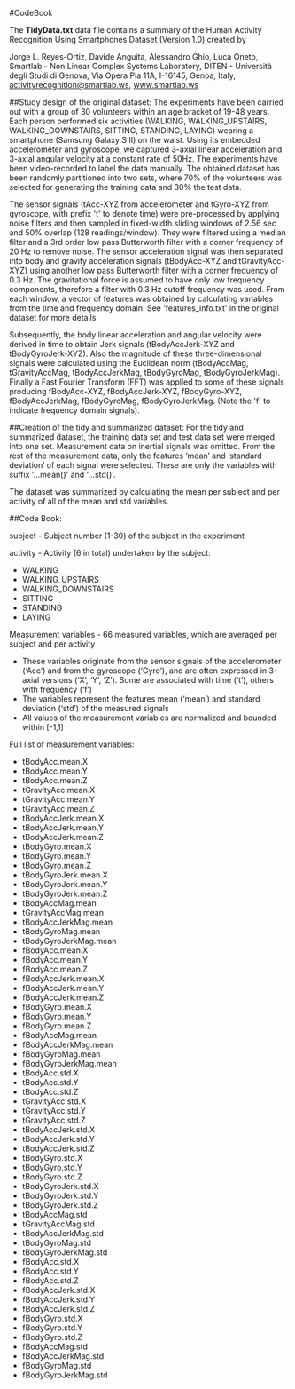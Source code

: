 #CodeBook

The **TidyData.txt** data file contains a summary of the Human Activity Recognition Using Smartphones Dataset (Version 1.0) created by 

Jorge L. Reyes-Ortiz, Davide Anguita, Alessandro Ghio, Luca Oneto,
Smartlab - Non Linear Complex Systems Laboratory,
DITEN - Università degli Studi di Genova,
Via Opera Pia 11A, I-16145, Genoa, Italy,
activityrecognition@smartlab.ws,
www.smartlab.ws

##Study design of the original dataset:
The experiments have been carried out with a group of 30 volunteers within an age bracket of 19-48 years. Each person performed six activities (WALKING, WALKING_UPSTAIRS, WALKING_DOWNSTAIRS, SITTING, STANDING, LAYING) wearing a smartphone (Samsung Galaxy S II) on the waist. Using its embedded accelerometer and gyroscope, we captured 3-axial linear acceleration and 3-axial angular velocity at a constant rate of 50Hz. The experiments have been video-recorded to label the data manually. The obtained dataset has been randomly partitioned into two sets, where 70% of the volunteers was selected for generating the training data and 30% the test data.

The sensor signals (tAcc-XYZ  from accelerometer and tGyro-XYZ  from gyroscope, with prefix 't' to denote time) were pre-processed by applying noise filters and then sampled in fixed-width sliding windows of 2.56 sec and 50% overlap (128 readings/window). They were filtered using a median filter and a 3rd order low pass Butterworth filter with a corner frequency of 20 Hz to remove noise. The sensor acceleration signal was then separated into body and gravity acceleration signals (tBodyAcc-XYZ and tGravityAcc-XYZ) using another low pass Butterworth filter with a corner frequency of 0.3 Hz. The gravitational force is assumed to have only low frequency components, therefore a filter with 0.3 Hz cutoff frequency was used. From each window, a vector of features was obtained by calculating variables from the time and frequency domain. See 'features_info.txt'  in the original dataset for more details.

Subsequently, the body linear acceleration and angular velocity were derived in time to obtain Jerk signals (tBodyAccJerk-XYZ and tBodyGyroJerk-XYZ). Also the magnitude of these three-dimensional signals were calculated using the Euclidean norm (tBodyAccMag, tGravityAccMag, tBodyAccJerkMag, tBodyGyroMag, tBodyGyroJerkMag). Finally a Fast Fourier Transform (FFT) was applied to some of these signals producing fBodyAcc-XYZ, fBodyAccJerk-XYZ, fBodyGyro-XYZ, fBodyAccJerkMag, fBodyGyroMag, fBodyGyroJerkMag. (Note the 'f' to indicate frequency domain signals).

##Creation of the tidy and summarized dataset:
For the tidy and summarized dataset, the training data set and test data set were merged into one set. Measurement data on inertial signals was omitted.  From the rest of the measurement data, only the features ‘mean’ and ‘standard deviation’ of each signal were selected. These are only the variables with suffix '...mean()' and '...std()'.

The dataset was summarized by calculating the mean per subject and per activity of all of the mean and std variables.

##Code Book:

subject - Subject number (1-30) of the subject in the experiment 

activity - Activity (6 in total) undertaken by the subject:  
                                
* WALKING
* WALKING_UPSTAIRS
* WALKING_DOWNSTAIRS
* SITTING
* STANDING
* LAYING

Measurement variables - 66 measured variables, which are averaged per subject and per activity

* These variables originate from the sensor signals of the accelerometer (‘Acc’) and from the gyroscope (‘Gyro’), and are often expressed in 3-axial versions (‘X’, ‘Y’, ‘Z’). Some are associated with time (‘t’), others with frequency (‘f’)
* The variables represent the features mean (‘mean’) and standard deviation (‘std’) of the measured signals 
* All values of the measurement variables are normalized and bounded within [-1,1]

Full list of measurement variables:  

* tBodyAcc.mean.X      
* tBodyAcc.mean.Y
* tBodyAcc.mean.Z
* tGravityAcc.mean.X   
* tGravityAcc.mean.Y
* tGravityAcc.mean.Z 
* tBodyAccJerk.mean.X  
* tBodyAccJerk.mean.Y
* tBodyAccJerk.mean.Z 
* tBodyGyro.mean.X     
* tBodyGyro.mean.Y 
* tBodyGyro.mean.Z 
* tBodyGyroJerk.mean.X 
* tBodyGyroJerk.mean.Y
* tBodyGyroJerk.mean.Z
* tBodyAccMag.mean    
* tGravityAccMag.mean
* tBodyAccJerkMag.mean
* tBodyGyroMag.mean    
* tBodyGyroJerkMag.mean
* fBodyAcc.mean.X
* fBodyAcc.mean.Y      
* fBodyAcc.mean.Z
* fBodyAccJerk.mean.X
* fBodyAccJerk.mean.Y 
* fBodyAccJerk.mean.Z
* fBodyGyro.mean.X
* fBodyGyro.mean.Y    
* fBodyGyro.mean.Z
* fBodyAccMag.mean
* fBodyAccJerkMag.mean 
* fBodyGyroMag.mean
* fBodyGyroJerkMag.mean
* tBodyAcc.std.X       
* tBodyAcc.std.Y
* tBodyAcc.std.Z
* tGravityAcc.std.X    
* tGravityAcc.std.Y
* tGravityAcc.std.Z
* tBodyAccJerk.std.X   
* tBodyAccJerk.std.Y
* tBodyAccJerk.std.Z
* tBodyGyro.std.X      
* tBodyGyro.std.Y
* tBodyGyro.std.Z
* tBodyGyroJerk.std.X  
* tBodyGyroJerk.std.Y
* tBodyGyroJerk.std.Z
* tBodyAccMag.std    
* tGravityAccMag.std
* tBodyAccJerkMag.std
* tBodyGyroMag.std   
* tBodyGyroJerkMag.std
* fBodyAcc.std.X
* fBodyAcc.std.Y       
* fBodyAcc.std.Z
* fBodyAccJerk.std.X
* fBodyAccJerk.std.Y   
* fBodyAccJerk.std.Z
* fBodyGyro.std.X
* fBodyGyro.std.Y      
* fBodyGyro.std.Z
* fBodyAccMag.std 
* fBodyAccJerkMag.std 
* fBodyGyroMag.std
* fBodyGyroJerkMag.std 

